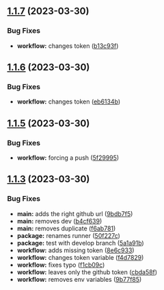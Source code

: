 ## [1.1.7](https://github.com/yusufabayomi/typescript-starter-package/compare/v1.1.6...v1.1.7) (2023-03-30)


### Bug Fixes

* **workflow:** changes token ([b13c93f](https://github.com/yusufabayomi/typescript-starter-package/commit/b13c93ffa997494e1cbbb2d6890c0ea2fc388d26))

## [1.1.6](https://github.com/yusufabayomi/typescript-starter-package/compare/v1.1.5...v1.1.6) (2023-03-30)


### Bug Fixes

* **workflow:** changes token ([eb6134b](https://github.com/yusufabayomi/typescript-starter-package/commit/eb6134b5723dfab7b451bc9a62ca3820a7bf3c3a))

## [1.1.5](https://github.com/yusufabayomi/typescript-starter-package/compare/v1.1.4...v1.1.5) (2023-03-30)


### Bug Fixes

* **workflow:** forcing a push ([5f29995](https://github.com/yusufabayomi/typescript-starter-package/commit/5f299952702a8206d13ecee52613d368e0300697))

## [1.1.3](https://github.com/yusufabayomi/typescript-starter-package/compare/v1.1.2...v1.1.3) (2023-03-30)


### Bug Fixes

* **main:** adds the right github url ([9bdb7f5](https://github.com/yusufabayomi/typescript-starter-package/commit/9bdb7f5b9176c889aa3932d9181c0afc740bcfa9))
* **main:** removes dev ([b4cf639](https://github.com/yusufabayomi/typescript-starter-package/commit/b4cf6392a81ecd1f85b0cb6b93f007962403d9ad))
* **main:** removes duplicate ([f6ab781](https://github.com/yusufabayomi/typescript-starter-package/commit/f6ab7814e5adaa0d45c18ba846c8716bdadb4aae))
* **package:** renames runner ([50f227c](https://github.com/yusufabayomi/typescript-starter-package/commit/50f227c3934c312d70cfb41c2725240e5af30842))
* **package:** test with develop branch ([5a1a91b](https://github.com/yusufabayomi/typescript-starter-package/commit/5a1a91b548f931eb63016f1ef2bd9afdd8cb5c5b))
* **workflow:** adds missing token ([8e6c933](https://github.com/yusufabayomi/typescript-starter-package/commit/8e6c933454d3489698e08af9090b3d6508fd1632))
* **workflow:** changes token variable ([f4d7829](https://github.com/yusufabayomi/typescript-starter-package/commit/f4d7829fadb02bf7873e622d5f9638f7b9db85e7))
* **workflow:** fixes typo ([f1cb09c](https://github.com/yusufabayomi/typescript-starter-package/commit/f1cb09ce06328756541a6d0110bdbc8a27ee1433))
* **workflow:** leaves only the github token ([cbda58f](https://github.com/yusufabayomi/typescript-starter-package/commit/cbda58f2824cfdba7c98742269f981bbd6ba3828))
* **workflow:** removes env variables ([9b77f85](https://github.com/yusufabayomi/typescript-starter-package/commit/9b77f852688c70471da6dcfd84e00825cef8f48e))
